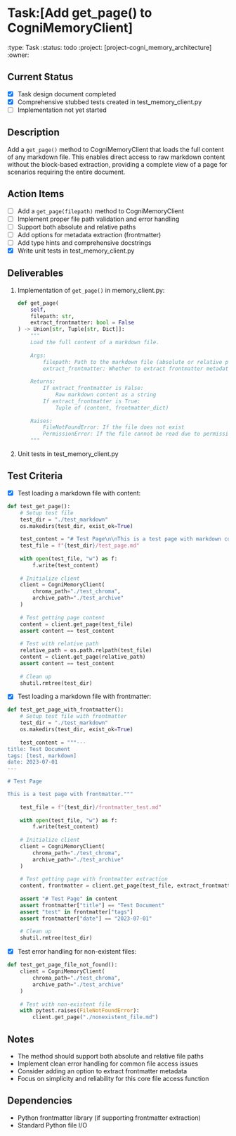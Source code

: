 # Task:[Add get_page() to CogniMemoryClient]
:type: Task
:status: todo
:project: [project-cogni_memory_architecture]
:owner: 

## Current Status
- [x] Task design document completed
- [x] Comprehensive stubbed tests created in test_memory_client.py
- [ ] Implementation not yet started

## Description
Add a `get_page()` method to CogniMemoryClient that loads the full content of any markdown file. This enables direct access to raw markdown content without the block-based extraction, providing a complete view of a page for scenarios requiring the entire document.

## Action Items
- [ ] Add a `get_page(filepath)` method to CogniMemoryClient
- [ ] Implement proper file path validation and error handling
- [ ] Support both absolute and relative paths
- [ ] Add options for metadata extraction (frontmatter)
- [ ] Add type hints and comprehensive docstrings
- [x] Write unit tests in test_memory_client.py

## Deliverables
1. Implementation of `get_page()` in memory_client.py:
   ```python
   def get_page(
       self, 
       filepath: str,
       extract_frontmatter: bool = False
   ) -> Union[str, Tuple[str, Dict]]:
       """
       Load the full content of a markdown file.
       
       Args:
           filepath: Path to the markdown file (absolute or relative path)
           extract_frontmatter: Whether to extract frontmatter metadata (default: False)
           
       Returns:
           If extract_frontmatter is False:
               Raw markdown content as a string
           If extract_frontmatter is True:
               Tuple of (content, frontmatter_dict)
               
       Raises:
           FileNotFoundError: If the file does not exist
           PermissionError: If the file cannot be read due to permissions
       """
   ```

2. Unit tests in test_memory_client.py

## Test Criteria
- [x] Test loading a markdown file with content:
```python
def test_get_page():
    # Setup test file
    test_dir = "./test_markdown"
    os.makedirs(test_dir, exist_ok=True)
    
    test_content = "# Test Page\n\nThis is a test page with markdown content.\n\n- Item 1\n- Item 2"
    test_file = f"{test_dir}/test_page.md"
    
    with open(test_file, "w") as f:
        f.write(test_content)
    
    # Initialize client
    client = CogniMemoryClient(
        chroma_path="./test_chroma",
        archive_path="./test_archive"
    )
    
    # Test getting page content
    content = client.get_page(test_file)
    assert content == test_content
    
    # Test with relative path
    relative_path = os.path.relpath(test_file)
    content = client.get_page(relative_path)
    assert content == test_content
    
    # Clean up
    shutil.rmtree(test_dir)
```

- [x] Test loading a markdown file with frontmatter:
```python
def test_get_page_with_frontmatter():
    # Setup test file with frontmatter
    test_dir = "./test_markdown"
    os.makedirs(test_dir, exist_ok=True)
    
    test_content = """---
title: Test Document
tags: [test, markdown]
date: 2023-07-01
---

# Test Page

This is a test page with frontmatter."""
    
    test_file = f"{test_dir}/frontmatter_test.md"
    
    with open(test_file, "w") as f:
        f.write(test_content)
    
    # Initialize client
    client = CogniMemoryClient(
        chroma_path="./test_chroma",
        archive_path="./test_archive"
    )
    
    # Test getting page with frontmatter extraction
    content, frontmatter = client.get_page(test_file, extract_frontmatter=True)
    
    assert "# Test Page" in content
    assert frontmatter["title"] == "Test Document"
    assert "test" in frontmatter["tags"]
    assert frontmatter["date"] == "2023-07-01"
    
    # Clean up
    shutil.rmtree(test_dir)
```

- [x] Test error handling for non-existent files:
```python
def test_get_page_file_not_found():
    client = CogniMemoryClient(
        chroma_path="./test_chroma",
        archive_path="./test_archive"
    )
    
    # Test with non-existent file
    with pytest.raises(FileNotFoundError):
        client.get_page("./nonexistent_file.md")
```

## Notes
- The method should support both absolute and relative file paths
- Implement clean error handling for common file access issues
- Consider adding an option to extract frontmatter metadata
- Focus on simplicity and reliability for this core file access function

## Dependencies
- Python frontmatter library (if supporting frontmatter extraction)
- Standard Python file I/O 